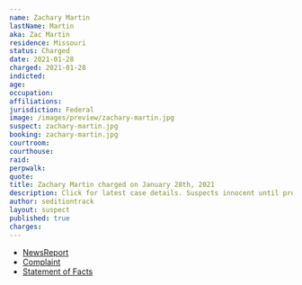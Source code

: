 ```yaml
---
name: Zachary Martin
lastName: Martin
aka: Zac Martin
residence: Missouri
status: Charged
date: 2021-01-28
charged: 2021-01-28
indicted:
age:
occupation:
affiliations:
jurisdiction: Federal
image: /images/preview/zachary-martin.jpg
suspect: zachary-martin.jpg
booking: zachary-martin.jpg
courtroom:
courthouse:
raid:
perpwalk:
quote:
title: Zachary Martin charged on January 28th, 2021
description: Click for latest case details. Suspects innocent until proven guilty.
author: seditiontrack
layout: suspect
published: true
charges:
---
```

- [NewsReport](https://www.news-leader.com/story/news/local/missouri/2021/01/28/u-s-capitol-riots-document-shows-why-springfield-man-zachary-martin-arrested/4301430001/)
- [Complaint](https://www.justice.gov/opa/page/file/1361576/download)
- [Statement of Facts](https://www.justice.gov/opa/page/file/1361576/download)

